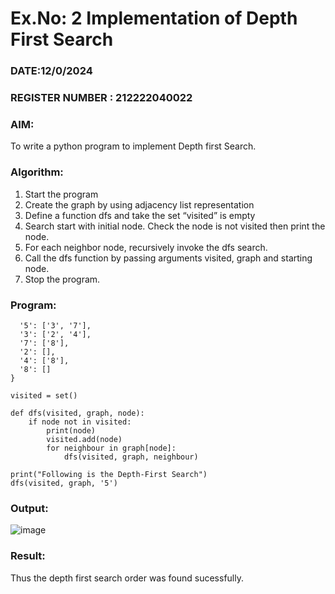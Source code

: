# Ex.No: 2  Implementation of Depth First Search
### DATE:12/0/2024                                                                          
### REGISTER NUMBER : 212222040022
### AIM: 
To write a python program to implement Depth first Search. 
### Algorithm:
1. Start the program
2. Create the graph by using adjacency list representation
3. Define a function dfs and take the set “visited” is empty 
4. Search start with initial node. Check the node is not visited then print the node.
5. For each neighbor node, recursively invoke the dfs search.
6. Call the dfs function by passing arguments visited, graph and starting node.
7. Stop the program.
### Program:
```graph = {
  '5': ['3', '7'],
  '3': ['2', '4'],
  '7': ['8'],
  '2': [],
  '4': ['8'],
  '8': []
}

visited = set()  

def dfs(visited, graph, node):  
    if node not in visited:
        print(node)
        visited.add(node)
        for neighbour in graph[node]:
            dfs(visited, graph, neighbour)

print("Following is the Depth-First Search")
dfs(visited, graph, '5')
```
### Output:
![image](https://github.com/user-attachments/assets/b1f330e2-a370-474d-8dab-56c94a23b1e7)

### Result:
Thus the depth first search order was found sucessfully.
